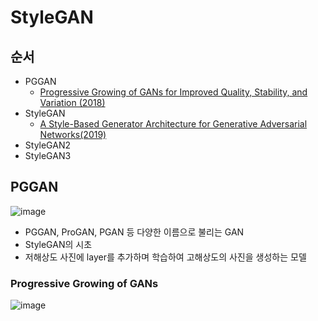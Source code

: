 # StyleGAN
## 순서
- PGGAN
  -  [Progressive Growing of GANs for Improved Quality, Stability, and Variation (2018)](https://arxiv.org/abs/1710.10196)
- StyleGAN
  - [A Style-Based Generator Architecture for Generative Adversarial Networks(2019)](https://arxiv.org/abs/1812.04948)
- StyleGAN2
- StyleGAN3

## PGGAN
![image](https://github.com/mjkim0819/NI2L_STUDY/assets/108729047/587f6a83-6f16-416d-8ced-ecf322375069)
- PGGAN, ProGAN, PGAN 등 다양한 이름으로 불리는 GAN
- StyleGAN의 시초
- 저해상도 사진에 layer를 추가하며 학습하여 고해상도의 사진을 생성하는 모델
### Progressive Growing of GANs
![image](https://github.com/mjkim0819/NI2L_STUDY/assets/108729047/0c58c1d7-0cc6-4356-bdcb-e3d7fe8eb008)


